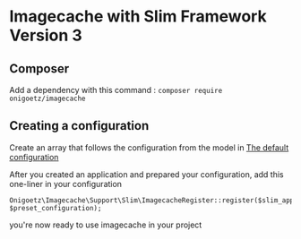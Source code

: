 # Imagecache with Slim Framework Version 3

## Composer

Add a dependency with this command : `composer require onigoetz/imagecache`

## Creating a configuration

Create an array that follows the configuration from the model in [The default configuration](https://github.com/onigoetz/imagecache/blob/master/src/config/imagecache.php)

After you created an application and prepared your configuration, add this one-liner in your configuration

```
Onigoetz\Imagecache\Support\Slim\ImagecacheRegister::register($slim_application, $preset_configuration);
```

you're now ready to use imagecache in your project
